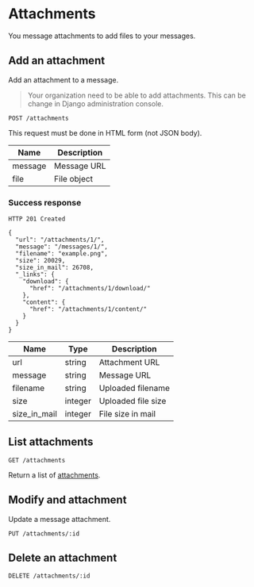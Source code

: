 # Attachments

You message attachments to add files to your messages.

## Add an attachment

Add an attachment to a message.

> Your organization need to be able to add attachments.
> This can be change in Django administration console.

`POST /attachments`

This request must be done in HTML form (not JSON body).

| Name       | Description            |
|------------|------------------------|
| message    | Message URL            |
| file       | File object            |

### Success response

`HTTP 201 Created`

    {
      "url": "/attachments/1/",
      "message": "/messages/1/",
      "filename": "example.png",
      "size": 20029,
      "size_in_mail": 26708,
      "_links": {
        "download": {
          "href": "/attachments/1/download/"
        },
        "content": {
          "href": "/attachments/1/content/"
        }
      }
    }

| Name         | Type    | Description            |
|--------------|---------|------------------------|
| url          | string  | Attachment URL         |
| message      | string  | Message URL            |
| filename     | string  | Uploaded filename      |
| size         | integer | Uploaded file size     |
| size_in_mail | integer | File size in mail      |

## List attachments

`GET /attachments`

Return a list of [attachments](#add-an-attachment).

## Modify and attachment

Update a message attachment.

`PUT /attachments/:id`

## Delete an attachment

`DELETE /attachments/:id`
